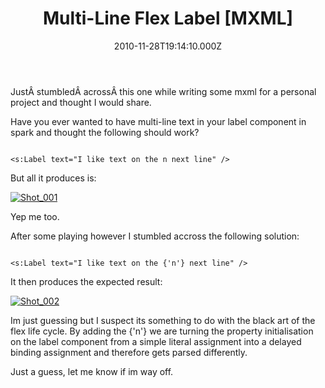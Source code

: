 ﻿---
coverImage: /images/fallback-post-header.png
date: "2010-11-28T19:14:10.000Z"
tags:
  - as3
  - code
  - component
  - flex
  - label
  - mxml
  - spark
  - tip
title: "Multi-Line Flex Label [MXML]"
oldUrl: /flex/multi-line-flex-label-mxml
---

JustÂ stumbledÂ acrossÂ this one while writing some mxml for a personal project and thought I would share.

Have you ever wanted to have multi-line text in your label component in spark and thought the following should work?

```

<s:Label text="I like text on the n next line" />

```

But all it produces is:

[![](https://www.mikecann.blog/wp-content/uploads/2010/11/Shot_001.png "Shot_001")](https://www.mikecann.blog/wp-content/uploads/2010/11/Shot_001.png)

Yep me too.

After some playing however I stumbled accross the following solution:

```

<s:Label text="I like text on the {'n'} next line" />

```

It then produces the expected result:

[![](https://www.mikecann.blog/wp-content/uploads/2010/11/Shot_0021.png "Shot_002")](https://www.mikecann.blog/wp-content/uploads/2010/11/Shot_0021.png)

Im just guessing but I suspect its something to do with the black art of the flex life cycle. By adding the {'n'} we are turning the property initialisation on the label component from a simple literal assignment into a delayed binding assignment and therefore gets parsed differently.

Just a guess, let me know if im way off.
